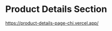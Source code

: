 <!-- Use Ctrl/Cmd + Shift + V in VS Code to preview this Markdown file. -->

# Product Details Section

https://product-details-page-chi.vercel.app/
